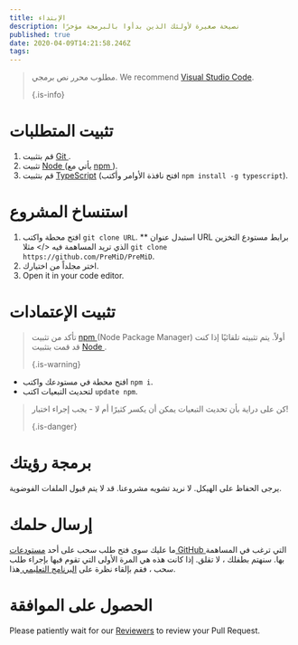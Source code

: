 ```yaml
---
title: الإبتداء
description: نصيحة صغيرة لأولئك الذين بدأوا بالبرمجة مؤخرًا
published: true
date: 2020-04-09T14:21:58.246Z
tags:
---
```


> مطلوب محرر نص برمجي. We recommend [Visual Studio Code](https://code.visualstudio.com/). 
> 
> {.is-info}

# تثبيت المتطلبات
1. قم بتثبيت [ Git ](https://git-scm.com/).
2. تثبيت [ Node ](https://nodejs.org/en/) (يأتي مع [ npm ](https://www.npmjs.com/)).
3. قم بتثبيت [TypeScript](https://www.typescriptlang.org/index.html#download-links) (افتح نافذة الأوامر وأكتب `npm install -g typescript`).

# استنساخ المشروع
1. افتح محطة واكتب `git clone URL`. ** استبدل عنوان URL برابط مستودع التخزين الذي تريد المساهمة فيه </> مثلا `git clone https://github.com/PreMiD/PreMiD`.
2. اختر مجلداً من اختيارك.
3. Open it in your code editor.

# تثبيت الإعتمادات
> تأكد من تثبيت [ npm ](https://www.npmjs.com/) (Node Package Manager) أولاً. يتم تثبيته تلقائيًا إذا كنت قد قمت بتثبيت [ Node ](https://nodejs.org/en/). 
> 
> {.is-warning}

- افتح محطة في مستودعك واكتب `npm i`.
- لتحديث التبعيات اكتب `update npm`.

> كن على دراية بأن تحديث التبعيات يمكن أن يكسر كثيرًا أم لا - يجب إجراء اختبار! 
> 
> {.is-danger}

# برمجة رؤيتك
يرجى الحفاظ على الهيكل. لا نريد تشويه مشروعنا. قد لا يتم قبول الملفات الفوضوية.

# إرسال حلمك
ما عليك سوى فتح طلب سحب على أحد [ مستودعات GitHub ](https://github.com/PreMiD/) التي ترغب في المساهمة بها. سنهتم بطفلك ، لا تقلق. إذا كانت هذه هي المرة الأولى التي تقوم فيها بإجراء طلب سحب ، فقم بإلقاء نظرة على [ البرنامج التعليمي ](https://help.github.com/en/articles/creating-a-pull-request) هذا.

# الحصول على الموافقة
Please patiently wait for our [Reviewers](https://docs.premid.app/en/dev/presence/guidelines#presence-reviewers) to review your Pull Request.
